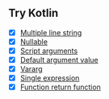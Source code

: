 ## Try Kotlin

- [x] [Multiple line string](Single/MultipleLineString)
- [x] [Nullable](Single/Nullable)
- [x] [Script arguments](Single/ScriptArgs)
- [x] [Default argument value](Single/DefaultArgsValue)
- [x] [Vararg](Single/Vararg)
- [x] [Single expression](Single/SingleExpression)
- [x] [Function return function](Single/FunctionReturnFunction)